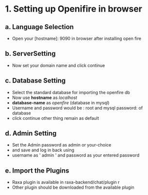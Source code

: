 # 1. Setting up Openifire in browser
## a. Language Selection
*  Open your [hostname]: 9090 in browser after installing open fire
## b. ServerSetting
   * Now set your domain name and  click continue

## c. Database Setting
* Select the standard database for importing the openfire db
* Now use  **hostname** as *localhost*   
*  **database-name** as *openfire* (database in mysql)
* Username and password would be : root and mysql password: of database
* click continue other thing remain as default

## d. Admin Setting 
  * Set the Admin password as admin or your-choice
  * and save and log in back using 
  * username as ' admin ' and password as your entered password
  
 ## e. Import the Plugins
 * Raxa plugin is available in raxa-backend/chat/plugin r
 * Other plugin should be downloaded from the available plugin




